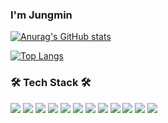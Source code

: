 ### I'm Jungmin

[![Anurag's GitHub stats](https://github-readme-stats.vercel.app/api?username=kmujm&theme=buefy)](https://github.com/kmujm)

[![Top Langs](https://github-readme-stats.vercel.app/api/top-langs/?username=kmujm&layout=compact)](https://github.com/kmujm)


<!--
**kmujm/kmujm** is a ✨ _special_ ✨ repository because its `README.md` (this file) appears on your GitHub profile.

Here are some ideas to get you started:

- 🔭 I’m currently working on ...
- 🌱 I’m currently learning ...
- 👯 I’m looking to collaborate on ...
- 🤔 I’m looking for help with ...
- 💬 Ask me about ...
- 📫 How to reach me: ...
- 😄 Pronouns: ...
- ⚡ Fun fact: ...
-->

### 🛠 Tech Stack 🛠 <br>
<img src="https://img.shields.io/badge/Python-3766AB?style=plat&logo=Python&logoColor=white"/></a> 
<img src="https://img.shields.io/badge/c++-00599C?style=plat&logo=c++&logoColor=white"/></a> 
<img src="https://img.shields.io/badge/javascript-F7DF1E?style=plat&logo=javascript&logoColor=black">
<img src="https://img.shields.io/badge/typescript-3178C6?style=plat&logo=typescript&logoColor=black"> 
<img src="https://img.shields.io/badge/jquery-0769AD?style=plat&logo=jquery&logoColor=white"> 
<img src="https://img.shields.io/badge/react-61DAFB?style=plat&logo=react&logoColor=black">
<img src="https://img.shields.io/badge/angular-DD0031?style=plat&logo=angular&logoColor=black">
<img src="https://img.shields.io/badge/html-E34F26?style=plat&logo=html5&logoColor=white"> 
<img src="https://img.shields.io/badge/css-1572B6?style=plat&logo=css3&logoColor=white"> 
<img src="https://img.shields.io/badge/django-092E20?style=plat&logo=django&logoColor=black">
<img src="https://img.shields.io/badge/github-181717?style=plat&logo=github&logoColor=white"> 
<img src="https://img.shields.io/badge/linux-FCC624?style=plat&logo=linux&logoColor=black">

